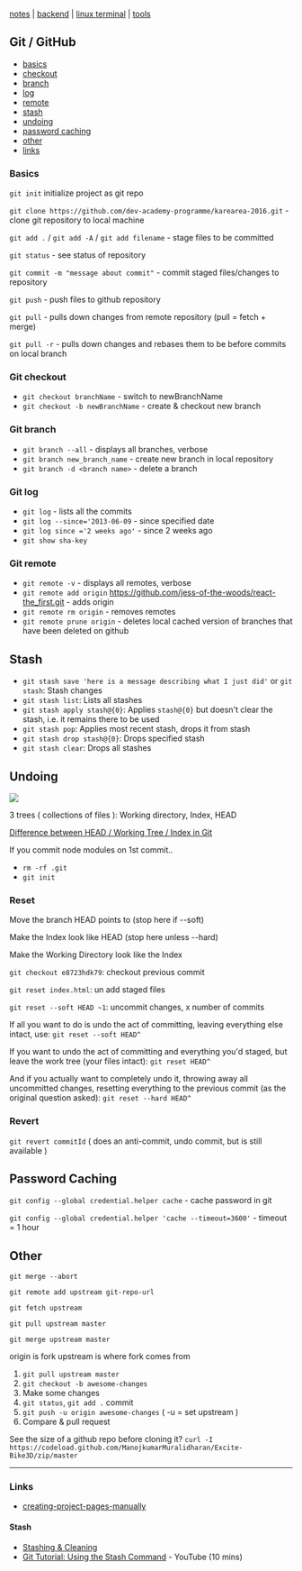 [notes](notes.md) | [backend](backend.md) | [linux terminal](linuxTerminal.md)  | [tools](tools.md)

## Git / GitHub
- [basics](#basics)
- [checkout](#git-checkout)
- [branch](#git-branch)
- [log](#git-log)
- [remote](#git-remote)
- [stash](#stash)
- [undoing](#undoing)
- [password caching](#password-caching)
- [other](#other)
- [links](#links)

### Basics
`git init` initialize project as git repo

`git clone https://github.com/dev-academy-programme/karearea-2016.git` - clone git repository to local machine

`git add .` / `git add -A` / `git add filename` - stage files to be committed

`git status` - see status of repository

`git commit -m "message about commit"` - commit staged files/changes to repository

`git push` - push files to github repository

`git pull` - pulls down changes from remote repository (pull = fetch + merge)

`git pull -r` - pulls down changes and rebases them to be before commits on local branch

### Git checkout
- `git checkout branchName` - switch to newBranchName
- `git checkout -b newBranchName` - create & checkout new branch

### Git branch
- `git branch --all` - displays all branches, verbose
- `git branch new_branch_name` - create new branch in local repository
- `git branch -d <branch name>` - delete a branch

### Git log
- `git log` - lists all the commits
- `git log --since='2013-06-09` - since specified date
- `git log since ='2 weeks ago'` - since 2 weeks ago
- `git show sha-key`


### Git remote
- `git remote -v` - displays all remotes, verbose
- `git remote add origin` https://github.com/jess-of-the-woods/react-the_first.git - adds origin
- `git remote rm origin` - removes remotes
- `git remote prune origin` - deletes local cached version of branches that have been deleted on github

## Stash
- `git stash save 'here is a message describing what I just did'` or `git stash`: Stash changes
- `git stash list`: Lists all stashes
- `git stash apply stash@{0}`: Applies `stash@{0}` but doesn't clear the stash, i.e. it remains there to be used
- `git stash pop`: Applies most recent stash, drops it from stash
- `git stash drop stash@{0}`: Drops specified stash
- `git stash clear`: Drops all stashes


## Undoing
<img src='https://i.stack.imgur.com/caci5.png'>

3 trees ( collections of files ):  Working directory, Index, HEAD

[Difference between HEAD / Working Tree / Index in Git](https://stackoverflow.com/questions/3689838/difference-between-head-working-tree-index-in-git)

If you commit node modules on 1st commit..
- `rm -rf .git`
- `git init`

### Reset
Move the branch HEAD points to (stop here if --soft)

Make the Index look like HEAD (stop here unless --hard)

Make the Working Directory look like the Index

`git checkout e8723hdk79`: checkout previous commit

`git reset index.html`: un add staged files

`git reset --soft HEAD ~1`: uncommit changes, x number of commits


If all you want to do is undo the act of committing, leaving everything else intact, use: `git reset --soft HEAD^`

If you want to undo the act of committing and everything you'd staged, but leave the work tree (your files intact): `git reset HEAD^`

And if you actually want to completely undo it, throwing away all uncommitted changes, resetting everything to the previous commit (as the original question asked): `git reset --hard HEAD^`


### Revert
`git revert commitId` ( does an anti-commit, undo commit, but is still available )

## Password Caching
`git config --global credential.helper cache` - cache password in git

`git config --global credential.helper 'cache --timeout=3600'` - timeout = 1 hour

## Other
`git merge --abort`

`git remote add upstream git-repo-url`

`git fetch upstream`

`git pull upstream master`

`git merge upstream master`

origin is fork
upstream is where fork comes from

1. `git pull upstream master`
2. `git checkout -b awesome-changes`
3. Make some changes
4. `git status`, `git add .` commit
5. `git push -u origin awesome-changes` ( -u = set upstream )
6. Compare & pull request

See the size of a github repo before cloning it?
`curl -I https://codeload.github.com/ManojkumarMuralidharan/Excite-Bike3D/zip/master`

---

### Links
- [creating-project-pages-manually](https://help.github.com/articles/creating-project-pages-manually/)

#### Stash
- [Stashing & Cleaning](https://git-scm.com/book/en/v2/Git-Tools-Stashing-and-Cleaning)
- [Git Tutorial: Using the Stash Command](https://www.youtube.com/watch?v=KLEDKgMmbBI) - YouTube (10 mins)
